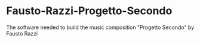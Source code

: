 # Fausto-Razzi-Progetto-Secondo
The software needed to build the music composition "Progetto Secondo" by Fausto Razzi
